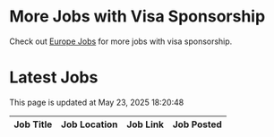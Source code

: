 # More Jobs with Visa Sponsorship

Check out [Europe Jobs](https://github.com/sureshparimi/europejobs#latest-jobs) for more jobs with visa sponsorship.

# Latest Jobs

This page is updated at May 23, 2025 18:20:48

| Job Title | Job Location | Job Link | Job Posted |
| --- | --- | --- | --- |
